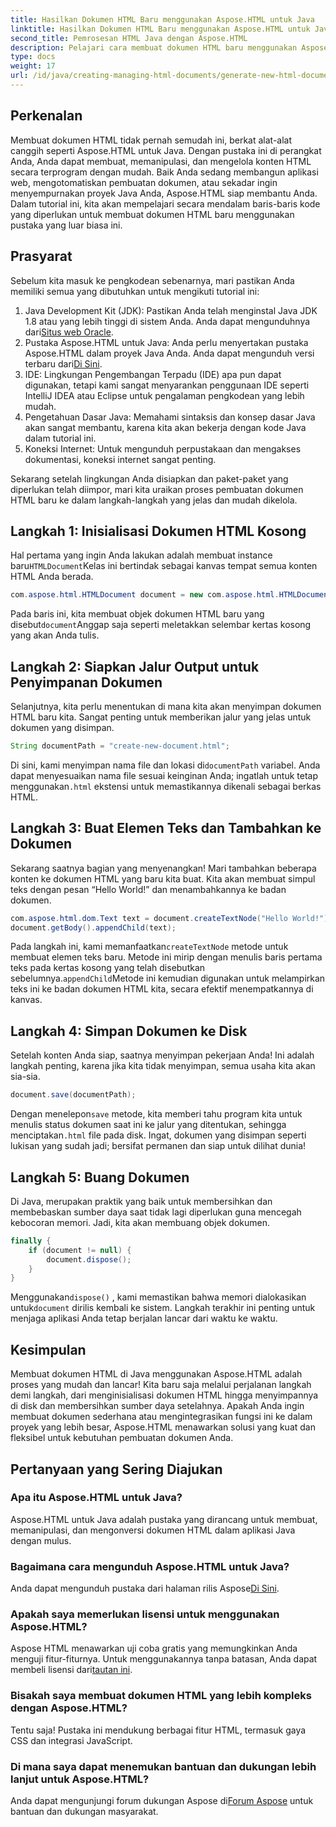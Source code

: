 ```yaml
---
title: Hasilkan Dokumen HTML Baru menggunakan Aspose.HTML untuk Java
linktitle: Hasilkan Dokumen HTML Baru menggunakan Aspose.HTML untuk Java
second_title: Pemrosesan HTML Java dengan Aspose.HTML
description: Pelajari cara membuat dokumen HTML baru menggunakan Aspose.HTML untuk Java dengan panduan langkah demi langkah yang mudah ini. Mulai buat konten HTML yang dinamis.
type: docs
weight: 17
url: /id/java/creating-managing-html-documents/generate-new-html-documents/
---
```

## Perkenalan
Membuat dokumen HTML tidak pernah semudah ini, berkat alat-alat canggih seperti Aspose.HTML untuk Java. Dengan pustaka ini di perangkat Anda, Anda dapat membuat, memanipulasi, dan mengelola konten HTML secara terprogram dengan mudah. Baik Anda sedang membangun aplikasi web, mengotomatiskan pembuatan dokumen, atau sekadar ingin menyempurnakan proyek Java Anda, Aspose.HTML siap membantu Anda. Dalam tutorial ini, kita akan mempelajari secara mendalam baris-baris kode yang diperlukan untuk membuat dokumen HTML baru menggunakan pustaka yang luar biasa ini.
## Prasyarat
Sebelum kita masuk ke pengkodean sebenarnya, mari pastikan Anda memiliki semua yang dibutuhkan untuk mengikuti tutorial ini:
1.  Java Development Kit (JDK): Pastikan Anda telah menginstal Java JDK 1.8 atau yang lebih tinggi di sistem Anda. Anda dapat mengunduhnya dari[Situs web Oracle](https://www.oracle.com/java/technologies/javase-jdk11-downloads.html).
2. Pustaka Aspose.HTML untuk Java: Anda perlu menyertakan pustaka Aspose.HTML dalam proyek Java Anda. Anda dapat mengunduh versi terbaru dari[Di Sini](https://releases.aspose.com/html/java/).
3. IDE: Lingkungan Pengembangan Terpadu (IDE) apa pun dapat digunakan, tetapi kami sangat menyarankan penggunaan IDE seperti IntelliJ IDEA atau Eclipse untuk pengalaman pengkodean yang lebih mudah.
4. Pengetahuan Dasar Java: Memahami sintaksis dan konsep dasar Java akan sangat membantu, karena kita akan bekerja dengan kode Java dalam tutorial ini.
5. Koneksi Internet: Untuk mengunduh perpustakaan dan mengakses dokumentasi, koneksi internet sangat penting.

Sekarang setelah lingkungan Anda disiapkan dan paket-paket yang diperlukan telah diimpor, mari kita uraikan proses pembuatan dokumen HTML baru ke dalam langkah-langkah yang jelas dan mudah dikelola.
## Langkah 1: Inisialisasi Dokumen HTML Kosong
 Hal pertama yang ingin Anda lakukan adalah membuat instance baru`HTMLDocument`Kelas ini bertindak sebagai kanvas tempat semua konten HTML Anda berada.
```java
com.aspose.html.HTMLDocument document = new com.aspose.html.HTMLDocument();
```
 Pada baris ini, kita membuat objek dokumen HTML baru yang disebut`document`Anggap saja seperti meletakkan selembar kertas kosong yang akan Anda tulis.
## Langkah 2: Siapkan Jalur Output untuk Penyimpanan Dokumen
Selanjutnya, kita perlu menentukan di mana kita akan menyimpan dokumen HTML baru kita. Sangat penting untuk memberikan jalur yang jelas untuk dokumen yang disimpan.
```java
String documentPath = "create-new-document.html";
```
 Di sini, kami menyimpan nama file dan lokasi di`documentPath` variabel. Anda dapat menyesuaikan nama file sesuai keinginan Anda; ingatlah untuk tetap menggunakan`.html` ekstensi untuk memastikannya dikenali sebagai berkas HTML.
## Langkah 3: Buat Elemen Teks dan Tambahkan ke Dokumen
Sekarang saatnya bagian yang menyenangkan! Mari tambahkan beberapa konten ke dokumen HTML yang baru kita buat. Kita akan membuat simpul teks dengan pesan “Hello World!” dan menambahkannya ke badan dokumen.
```java
com.aspose.html.dom.Text text = document.createTextNode("Hello World!");
document.getBody().appendChild(text);
```
 Pada langkah ini, kami memanfaatkan`createTextNode` metode untuk membuat elemen teks baru. Metode ini mirip dengan menulis baris pertama teks pada kertas kosong yang telah disebutkan sebelumnya.`appendChild`Metode ini kemudian digunakan untuk melampirkan teks ini ke badan dokumen HTML kita, secara efektif menempatkannya di kanvas.
## Langkah 4: Simpan Dokumen ke Disk
Setelah konten Anda siap, saatnya menyimpan pekerjaan Anda! Ini adalah langkah penting, karena jika kita tidak menyimpan, semua usaha kita akan sia-sia. 
```java
document.save(documentPath);
```
 Dengan menelepon`save` metode, kita memberi tahu program kita untuk menulis status dokumen saat ini ke jalur yang ditentukan, sehingga menciptakan`.html` file pada disk. Ingat, dokumen yang disimpan seperti lukisan yang sudah jadi; bersifat permanen dan siap untuk dilihat dunia!
## Langkah 5: Buang Dokumen
Di Java, merupakan praktik yang baik untuk membersihkan dan membebaskan sumber daya saat tidak lagi diperlukan guna mencegah kebocoran memori. Jadi, kita akan membuang objek dokumen.
```java
finally {
    if (document != null) {
        document.dispose();
    }
}
```
 Menggunakan`dispose()` , kami memastikan bahwa memori dialokasikan untuk`document` dirilis kembali ke sistem. Langkah terakhir ini penting untuk menjaga aplikasi Anda tetap berjalan lancar dari waktu ke waktu.
## Kesimpulan
Membuat dokumen HTML di Java menggunakan Aspose.HTML adalah proses yang mudah dan lancar! Kita baru saja melalui perjalanan langkah demi langkah, dari menginisialisasi dokumen HTML hingga menyimpannya di disk dan membersihkan sumber daya setelahnya. Apakah Anda ingin membuat dokumen sederhana atau mengintegrasikan fungsi ini ke dalam proyek yang lebih besar, Aspose.HTML menawarkan solusi yang kuat dan fleksibel untuk kebutuhan pembuatan dokumen Anda.
## Pertanyaan yang Sering Diajukan
### Apa itu Aspose.HTML untuk Java?
Aspose.HTML untuk Java adalah pustaka yang dirancang untuk membuat, memanipulasi, dan mengonversi dokumen HTML dalam aplikasi Java dengan mulus.
### Bagaimana cara mengunduh Aspose.HTML untuk Java?
 Anda dapat mengunduh pustaka dari halaman rilis Aspose[Di Sini](https://releases.aspose.com/html/java/).
### Apakah saya memerlukan lisensi untuk menggunakan Aspose.HTML?
 Aspose HTML menawarkan uji coba gratis yang memungkinkan Anda menguji fitur-fiturnya. Untuk menggunakannya tanpa batasan, Anda dapat membeli lisensi dari[tautan ini](https://purchase.aspose.com/buy).
### Bisakah saya membuat dokumen HTML yang lebih kompleks dengan Aspose.HTML?
Tentu saja! Pustaka ini mendukung berbagai fitur HTML, termasuk gaya CSS dan integrasi JavaScript.
### Di mana saya dapat menemukan bantuan dan dukungan lebih lanjut untuk Aspose.HTML?
 Anda dapat mengunjungi forum dukungan Aspose di[Forum Aspose](https://forum.aspose.com/c/html/29) untuk bantuan dan dukungan masyarakat.